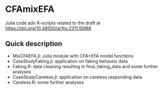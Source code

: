 # CFAmixEFA

Julia code adn R-scripts related to the draft at https://doi.org/10.48550/arXiv.2311.15988


## Quick description
- MixCFAEFA.jl: Julia module with CFA+EFA model functions
- CaseStudyFaking.jl: application on faking behavior data 
- Faking.R: data cleaning resulting in final_faking_data and some further analyses
- CaseStudyCareless.jl: application on careless responding data 
- Careless.R: some further analyses

